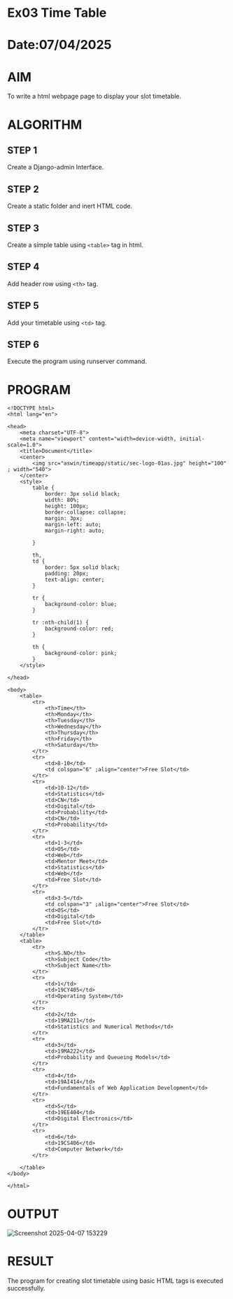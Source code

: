 # Ex03 Time Table
# Date:07/04/2025
# AIM
To write a html webpage page to display your slot timetable.

# ALGORITHM
## STEP 1
Create a Django-admin Interface.

## STEP 2
Create a static folder and inert HTML code.

## STEP 3
Create a simple table using `<table>` tag in html.

## STEP 4
Add header row using `<th>` tag.

## STEP 5
Add your timetable using `<td>` tag.

## STEP 6
Execute the program using runserver command.

# PROGRAM
```
<!DOCTYPE html>
<html lang="en">

<head>
    <meta charset="UTF-8">
    <meta name="viewport" content="width=device-width, initial-scale=1.0">
    <title>Document</title>
    <center>
        <img src="aswin/timeapp/static/sec-logo-01as.jpg" height="100" ; width="540">
    </center>
    <style>
        table {
            border: 3px solid black;
            width: 80%;
            height: 100px;
            border-collapse: collapse;
            margin: 3px;
            margin-left: auto;
            margin-right: auto;

        }

        th,
        td {
            border: 5px solid black;
            padding: 20px;
            text-align: center;
        }

        tr {
            background-color: blue;
        }

        tr :nth-child(1) {
            background-color: red;
        }

        th {
            background-color: pink;
        }
    </style>

</head>

<body>
    <table>
        <tr>
            <th>Time</th>
            <th>Monday</th>
            <th>Tuesday</th>
            <th>Wednesday</th>
            <th>Thursday</th>
            <th>Friday</th>
            <th>Saturday</th>
        </tr>
        <tr>
            <td>8-10</td>
            <td colspan="6" ;align="center">Free Slot</td>
        </tr>
        <tr>
            <td>10-12</td>
            <td>Statistics</td>
            <td>CN</td>
            <td>Digital</td>
            <td>Probability</td>
            <td>CN</td>
            <td>Probability</td>
        </tr>
        <tr>
            <td>1-3</td>
            <td>OS</td>
            <td>Web</td>
            <td>Mentor Meet</td>
            <td>Statistics</td>
            <td>Web</td>
            <td>Free Slot</td>
        </tr>
        <tr>
            <td>3-5</td>
            <td colspan="3" ;align="center">Free Slot</td>
            <td>OS</td>
            <td>Digital</td>
            <td>Free Slot</td>
        </tr>
    </table>
    <table>
        <tr>
            <th>S.NO</th>
            <th>Subject Code</th>
            <th>Subject Name</th>
        </tr>
        <tr>
            <td>1</td>
            <td>19CY405</td>
            <td>Operating System</td>
        </tr>
        <tr>
            <td>2</td>
            <td>19MA211</td>
            <td>Statistics and Numerical Methods</td>
        </tr>
        <tr>
            <td>3</td>
            <td>19MA222</td>
            <td>Probability and Queueing Models</td>
        </tr>
        <tr>
            <td>4</td>
            <td>19AI414</td>
            <td>Fundamentals of Web Application Development</td>
        </tr>
        <tr>
            <td>5</td>
            <td>19EE404</td>
            <td>Digital Electronics</td>
        </tr>
        <tr>
            <td>6</td>
            <td>19CS406</td>
            <td>Computer Network</td>
        </tr>

    </table>
</body>

</html>
```
# OUTPUT

![Screenshot 2025-04-07 153229](https://github.com/user-attachments/assets/00d562fb-0aa1-413b-be42-dddb17702254)

# RESULT
The program for creating slot timetable using basic HTML tags is executed successfully.
